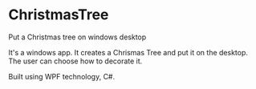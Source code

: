 # ChristmasTree
Put a Christmas tree on windows desktop

It's a windows app. It creates a Chrismas Tree and put it on the desktop.
The user can choose how to decorate it.

Built using WPF technology, C#.
